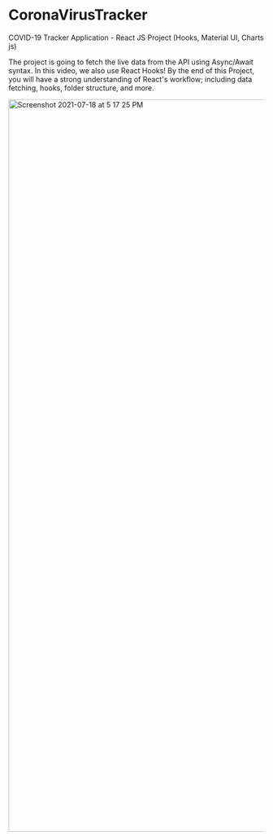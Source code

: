 # CoronaVirusTracker
COVID-19 Tracker Application - React JS Project (Hooks, Material UI, Charts js)


The project is going to fetch the live data from the API using Async/Await syntax. In this video, we also use React Hooks! By the end of this Project, you will have a strong understanding of React's workflow; including data fetching, hooks, folder structure, and more.


<img width="1440" alt="Screenshot 2021-07-18 at 5 17 25 PM" src="https://user-images.githubusercontent.com/60039641/126066867-ffd34ba9-bf1a-4d32-8e35-12ab89eef4a3.png">
